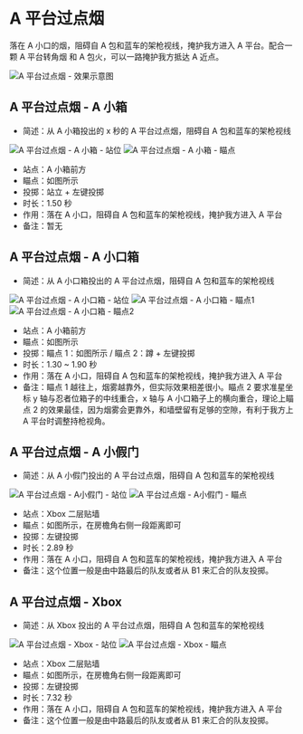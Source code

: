# A 平台过点烟

落在 A 小口的烟，阻碍自 A 包和蓝车的架枪视线，掩护我方进入 A 平台。配合一颗 A 平台转角烟 和 A 包火，可以一路掩护我方抵达 A 近点。

![A 平台过点烟 - 效果示意图](../../../../images/炙热沙城/A平台过点烟-效果.png)

## A 平台过点烟 - A 小箱

- 简述：从 A 小箱投出的 x 秒的 A 平台过点烟，阻碍自 A 包和蓝车的架枪视线

![A 平台过点烟 - A 小箱 - 站位](../../../../images/炙热沙城/A平台过点烟-从A小箱-站位.png)
![A 平台过点烟 - A 小箱 - 瞄点](../../../../images/炙热沙城/A平台过点烟-从A小箱-瞄点.png)

- 站点：A 小箱前方
- 瞄点：如图所示
- 投掷：站立 + 左键投掷
- 时长：1.50 秒
- 作用：落在 A 小口，阻碍自 A 包和蓝车的架枪视线，掩护我方进入 A 平台
- 备注：暂无

## A 平台过点烟 - A 小口箱

- 简述：从 A 小口箱投出的 A 平台过点烟，阻碍自 A 包和蓝车的架枪视线

![A 平台过点烟 - A 小口箱 - 站位](../../../../images/炙热沙城/A平台过点烟-从A小口箱-站位.png)
![A 平台过点烟 - A 小口箱 - 瞄点1](../../../../images/炙热沙城/A平台过点烟-从A小口箱-瞄点1.png)
![A 平台过点烟 - A 小口箱 - 瞄点2](../../../../images/炙热沙城/A平台过点烟-从A小口箱-瞄点2.png)

- 站点：A 小箱前方
- 瞄点：如图所示
- 投掷：瞄点 1：如图所示 / 瞄点 2：蹲 + 左键投掷
- 时长：1.30 ~ 1.90 秒
- 作用：落在 A 小口，阻碍自 A 包和蓝车的架枪视线，掩护我方进入 A 平台
- 备注：瞄点 1 越往上，烟雾越靠外，但实际效果相差很小。瞄点 2 要求准星坐标 y 轴与忍者位箱子的中线重合，x 轴与 A 小口箱子上的横向重合，理论上瞄点 2 的效果最佳，因为烟雾会更靠外，和墙壁留有足够的空隙，有利于我方上 A 平台时调整持枪视角。

## A 平台过点烟 - A 小假门

- 简述：从 A 小假门投出的 A 平台过点烟，阻碍自 A 包和蓝车的架枪视线

![A 平台过点烟 - A小假门 - 站位](../../../../images/炙热沙城/A平台过点烟-A小-站位.png)
![A 平台过点烟 - A小假门 - 瞄点](../../../../images/炙热沙城/A平台过点烟-A小-瞄点.png)

- 站点：Xbox 二层贴墙
- 瞄点：如图所示，在房檐角右侧一段距离即可
- 投掷：左键投掷
- 时长：2.89 秒
- 作用：落在 A 小口，阻碍自 A 包和蓝车的架枪视线，掩护我方进入 A 平台
- 备注：这个位置一般是由中路最后的队友或者从 B1 来汇合的队友投掷。

## A 平台过点烟 - Xbox

- 简述：从 Xbox 投出的 A 平台过点烟，阻碍自 A 包和蓝车的架枪视线

![A 平台过点烟 - Xbox - 站位](../../../../images/炙热沙城/站位-Xbox二层贴墙.png)
![A 平台过点烟 - Xbox - 瞄点](../../../../images/炙热沙城/A平台过点烟-从Xbox-瞄点.png)

- 站点：Xbox 二层贴墙
- 瞄点：如图所示，在房檐角右侧一段距离即可
- 投掷：左键投掷
- 时长：7.32 秒
- 作用：落在 A 小口，阻碍自 A 包和蓝车的架枪视线，掩护我方进入 A 平台
- 备注：这个位置一般是由中路最后的队友或者从 B1 来汇合的队友投掷。
